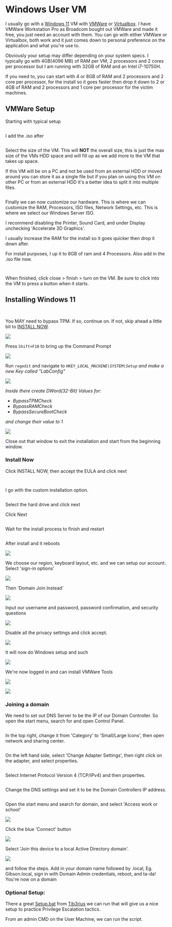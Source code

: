 # Windows User VM

I usually go with a [Windows 11](https://www.microsoft.com/en-us/evalcenter/evaluate-windows-11-enterprise) VM with [VMWare](https://support.broadcom.com/group/ecx/productdownloads?subfamily=VMware+Workstation+Pro) or [Virtualbox](https://www.virtualbox.org/). I have VMWare Workstation Pro as Broadcom bought out VMWare and made it free, you just need an account with them. You can go with either VMWare or Virtualbox, both work and it just comes down to personal preference on the application and what you're use to.

Obviously your setup may differ depending on your system specs. I typically go with 4GB(4096 MB) of RAM per VM, 2 processors and 2 cores per processor but I am running with 32GB of RAM and an Intel i7-10750H.

If you need to, you can start with 4 or 8GB of RAM and 2 processors and 2 core per processor, for the install so it goes faster then drop it down to 2 or 4GB of RAM and 2 processors and 1 core per processor for the victim machines.

## VMWare Setup

Starting with typical setup

<figure><img src="https://cybersec.th4ntis.com/~gitbook/image?url=https%3A%2F%2F667808901-files.gitbook.io%2F%7E%2Ffiles%2Fv0%2Fb%2Fgitbook-x-prod.appspot.com%2Fo%2Fspaces%252FTdW22AGCceN8oUXfdlKI%252Fuploads%252FsnQye1BjFW53yx8blAvF%252Fimage.png%3Falt%3Dmedia%26token%3D2b443419-09d7-4e80-b3fe-69c62291eb01&#x26;width=768&#x26;dpr=4&#x26;quality=100&#x26;sign=ebd1da4a&#x26;sv=2" alt=""><figcaption></figcaption></figure>

I add the .iso after

<figure><img src="../../.gitbook/assets/image (1).avif" alt=""><figcaption></figcaption></figure>



Select the size of the VM. This will **NOT** the overall size, this is just the max size of the VMs HDD space and will fill up as we add more to the VM that takes up space.

If this VM will be on a PC and not be used from an external HDD or moved around you can store it as a single file but if you plan on using this VM on other PC or from an external HDD it's a better idea to split it into multiple files.

<figure><img src="../../.gitbook/assets/image (3).avif" alt=""><figcaption></figcaption></figure>

Finally we can now customize our hardware. This is where we can customize the RAM, Processors, ISO files, Network Settings, etc. This is where we select our Windows Server ISO.

I recommend disabling the Printer, Sound Card, and under Display unchecking 'Accelerate 3D Graphics'.

I usually increase the RAM for the install so it goes quicker then drop it down after.

For install purposes, I up it to 8GB of ram and 4 Processors. Also add in the .iso file now.

<figure><img src="https://cybersec.th4ntis.com/~gitbook/image?url=https%3A%2F%2F667808901-files.gitbook.io%2F%7E%2Ffiles%2Fv0%2Fb%2Fgitbook-x-prod.appspot.com%2Fo%2Fspaces%252FTdW22AGCceN8oUXfdlKI%252Fuploads%252F5Uqo0wIHz0nrjvfdV9EZ%252Fimage.png%3Falt%3Dmedia%26token%3Dd79f9af0-7219-4f27-a44b-a2a79d8845ca&#x26;width=768&#x26;dpr=4&#x26;quality=100&#x26;sign=6b4fe7f6&#x26;sv=2" alt=""><figcaption></figcaption></figure>

<figure><img src="../../.gitbook/assets/image (4).avif" alt=""><figcaption></figcaption></figure>



When finished, click close > finish > turn on the VM. Be sure to click into the VM to press a button when it starts.

## Installing Windows 11

<figure><img src="../../.gitbook/assets/image (5).avif" alt=""><figcaption></figcaption></figure>

<figure><img src="../../.gitbook/assets/image (6).avif" alt=""><figcaption></figcaption></figure>

You MAY need to bypass TPM. If so, continue on. If not, skip ahead a little bit to [INSTALL NOW](windows-user-vm.md#install-now).

![](<../../.gitbook/assets/image (548).png>)

Press `Shift+F10` to bring up the Command Prompt

![](<../../.gitbook/assets/image (712).png>)

Run `regedit` and navigate to `HKEY_`_`LOCAL_MACHINE\SYSTEM\Setup` and make a new Key called "LabConfig"_

![](<../../.gitbook/assets/image (745).png>)

_Inside there create DWord(32-Bit) Values for:_

* _BypassTPMCheck_
* _BypassRAMCheck_
* _BypassSecureBootCheck_

_and change their value to 1_

![](<../../.gitbook/assets/image (713).png>)

Close out that window to exit the installation and start from the beginning window.

### Install Now

Click INSTALL NOW, then accept the EULA and click next

<figure><img src="../../.gitbook/assets/image (7).avif" alt=""><figcaption></figcaption></figure>

<figure><img src="../../.gitbook/assets/image (8).avif" alt=""><figcaption></figcaption></figure>

I go with the custom installation option.

<figure><img src="https://cybersec.th4ntis.com/~gitbook/image?url=https%3A%2F%2F667808901-files.gitbook.io%2F%7E%2Ffiles%2Fv0%2Fb%2Fgitbook-x-prod.appspot.com%2Fo%2Fspaces%252FTdW22AGCceN8oUXfdlKI%252Fuploads%252FqbLVgMtuGMWVbf0sbv7J%252Fimage.png%3Falt%3Dmedia%26token%3D831bd2a6-fec9-4cb3-92b6-4ce38873096e&#x26;width=768&#x26;dpr=4&#x26;quality=100&#x26;sign=c15f4953&#x26;sv=2" alt=""><figcaption></figcaption></figure>

Select the hard drive and click next

Click Next

<figure><img src="../../.gitbook/assets/image (9).avif" alt=""><figcaption></figcaption></figure>

Wait for the install process to finish and restart

<figure><img src="../../.gitbook/assets/image (10).avif" alt=""><figcaption></figcaption></figure>

After install and it reboots&#x20;

![](<../../.gitbook/assets/image (779).png>)

We choose our region, keyboard layout, etc. and we can setup our account. Select 'sign-in options'

![](<../../.gitbook/assets/image (242).png>)

Then 'Domain Join Instead'

![](<../../.gitbook/assets/image (390).png>)

Input our username and password, password confirmation, and security questions

![](<../../.gitbook/assets/image (462).png>)

Disable all the privacy settings and click accept.

![](<../../.gitbook/assets/image (290).png>)

It will now do Windows setup and such

![](<../../.gitbook/assets/image (768).png>)

We're now logged in and can install VMWare Tools

![](<../../.gitbook/assets/image (346).png>)

![](<../../.gitbook/assets/image (454).png>)

### Joining a domain

We need to set out DNS Server to be the IP of our Domain Controller. So open the start menu, search for and open Control Panel.

<figure><img src="../../.gitbook/assets/image (1).png" alt=""><figcaption></figcaption></figure>

In the top right, change it from 'Category' to 'Small/Large Icons', then open network and sharing center.

<figure><img src="../../.gitbook/assets/image (1) (1).png" alt=""><figcaption></figcaption></figure>

On the left hand side, select 'Change Adapter Settings', then right click on the adapter, and select properties.

<figure><img src="../../.gitbook/assets/image (2).png" alt=""><figcaption></figcaption></figure>

Select Internet Protocol Version 4 (TCP/IPv4) and then properties.

<figure><img src="../../.gitbook/assets/image (3).png" alt=""><figcaption></figcaption></figure>

Change the DNS settings and set it to be the Domain Controllers IP address.

<figure><img src="../../.gitbook/assets/image (4).png" alt=""><figcaption></figcaption></figure>

Open the start menu and search for domain, and select 'Access work or school'

![](<../../.gitbook/assets/image (359).png>)

Click the blue 'Connect' button

![](<../../.gitbook/assets/image (546).png>)

Select 'Join this device to a local Active Directory domain'.

![](<../../.gitbook/assets/image (198).png>)

and follow the steps. Add in your domain name followed by .local, Eg. Gibson.local, sign in with Domain Admin credentials, reboot, and ta-da! You're now on a domain

### Optional Setup:

There a great [Setup.bat](https://raw.githubusercontent.com/Tib3rius/Windows-PrivEsc-Setup/master/setup.bat) from [Tib3rius](https://github.com/Tib3rius) we can run that will give us a nice setup to practice Privilege Escalation tactics.

From an admin CMD on the User Machine, we can run the script.

<figure><img src="../../.gitbook/assets/image.png" alt=""><figcaption></figcaption></figure>
